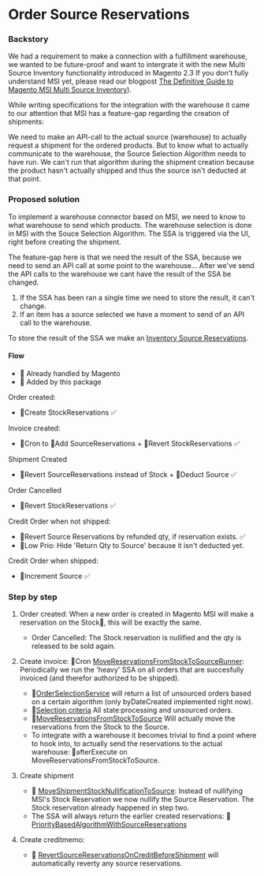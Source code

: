 # Order Source Reservations

### Backstory
We had a requirement to make a connection with a fulfillment warehouse, we wanted to be future-proof and want to intergrate it with the new Multi Source Inventory functionality introduced in Magento 2.3 If you don't fully understand MSI yet, please read our blogpost [The Definitive Guide to Magento MSI Multi Source Inventory](https://www.reachdigital.nl/en/blog/magento-msi-multi-source-inventory-features)).

While writing specifications for the integration with the warehouse it came to our attention that MSI has a feature-gap regarding the creation of shipments:

We need to make an API-call to the actual source (warehouse) to actually request a shipment for the ordered products. But
to know what to actually communicate to the warehouse, the Source Selection Algorithm needs to have run. We can't run
that algorithm during the shipment creation because the product hasn't actually shipped and thus the source isn't
deducted at that point.

### Proposed solution

To implement a warehouse connector based on MSI, we need to know to what warehouse to send which products. The warehouse selection is done in MSI with the Souce Selection Algorithm. The SSA is triggered via the UI, right before creating the shipment.

The feature-gap here is that we need the result of the SSA, because we need to send an API call at some point to the warehouse... After we've send the API calls to the warehouse we cant have the result of the SSA be changed.

1. If the SSA has been ran a single time we need to store the result, it can't change.
2. If an item has a source selected we have a moment to send of an API call to the warehouse.

To store the result of the SSA we make an [Inventory Source Reservations](https://github.com/ho-nl/magento2-ReachDigital_InventorySourceReservations).

#### Flow

- 🔸 Already handled by Magento
- 🔹 Added by this package

Order created:

- 🔸Create StockReservations ✅

Invoice created:

- 🔹Cron to 🔹Add SourceReservations + 🔹Revert StockReservations ✅

Shipment Created

- 🔹Revert SourceReservations instead of Stock + 🔸Deduct Source ✅

Order Cancelled

- 🔸Revert StockReservations ✅

Credit Order when not shipped:

- 🔹Revert Source Reservations by refunded qty, if reservation exists. ✅
- 🔹Low Prio: Hide 'Return Qty to Source' because it isn't deducted yet.

Credit Order when shipped:

- 🔸Increment Source ✅


### Step by step

1. Order created: When a new order is created in Magento MSI will make a reservation on the Stock🔸, this will be exactly the same.

    - Order Cancelled: The Stock reservation is nullified and the qty is released to be sold again.

2. Create invoice: 🔹Cron [MoveReservationsFromStockToSourceRunner](https://github.com/ho-nl/magento2-ReachDigital_InventoryOrderSourceReservations/blob/master/IOSReservations/Model/MoveReservationsFromStockToSourceRunner.php#L65-L78): Periodically we run the 'heavy' SSA on all orders that are succesfully invoiced (and therefor authorized to be shipped).

    - 🔹[OrderSelectionService](https://github.com/ho-nl/magento2-ReachDigital_InventoryOrderSourceReservations/blob/master/IOSReservationsPriorityApi/Api/OrderSelectionServiceInterface.php) will return a list of unsourced orders based on a certain algorithm (only byDateCreated implemented right now).
    - 🔹[Selection criteria](https://github.com/ho-nl/magento2-ReachDigital_InventoryOrderSourceReservations/blob/master/IOSReservationsPriority/Model/Algorithms/ByDateCreatedAlgorithm.php#L63-L65) All state:processing and unsourced orders.
    - 🔹[MoveReservationsFromStockToSource](https://github.com/ho-nl/magento2-ReachDigital_InventoryOrderSourceReservations/blob/master/IOSReservations/Model/MoveReservationsFromStockToSource.php) Will actually move the reservations from the Stock to the Source.
    - To integrate with a warehouse it becomes trivial to find a point where to hook into, to actually send the reservations to the actual warehouse: 🔹afterExecute on MoveReservationsFromStockToSource.
 
3. Create shipment
    - 🔹 [MoveShipmentStockNullificationToSource](https://github.com/ho-nl/magento2-ReachDigital_InventoryOrderSourceReservations/blob/master/IOSReservations/Plugin/MagentoInventoryShipping/MoveShipmentStockNullificationToSource.php#L103-L130): Instead of nullifying MSI's Stock Reservation we now nullify the Source Reservation. The Stock reservation already happened in step two.
    - The SSA will always return the earlier created reservations: 🔹 [PriorityBasedAlgorithmWithSourceReservations](https://github.com/ho-nl/magento2-ReachDigital_InventoryOrderSourceReservations/blob/master/IOSReservations/Plugin/InventorySourceSelection/PriorityBasedAlgorithmWithSourceReservations.php#L101-L103)

4. Create creditmemo:
   - 🔹 [RevertSourceReservationsOnCreditBeforeShipment](https://github.com/ho-nl/magento2-ReachDigital_InventoryOrderSourceReservations/blob/master/IOSReservations/Plugin/MagentoInventorySales/RevertSourceReservationsOnCreditBeforeShipment.php) will automatically reverty any source reservations.
   
   
